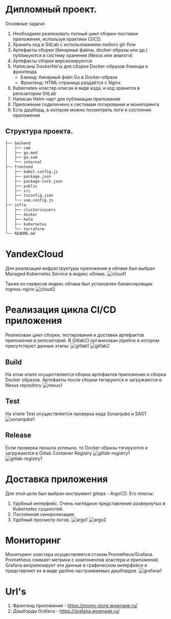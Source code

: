 # Дипломный проект.
Основные задачи:
1. Необходимо реализовать полный цикл сборки-поставки приложения, используя практики CI/CD.
2. Хранить код в GitLab с использованием любого git-flow
3. Артефакты сборки (бинарные файлы, docker-образы или др.) публикуются в систему хранения (Nexus или аналоги)
4. Артефакты сборки версионируются
5. Написаны Dockerfile'ы для сборки Docker-образов бэкенда и фронтенда
    - Бэкенд: бинарный файл Go в Docker-образе
    - Фронтенд: HTML-страница раздаётся с Nginx
6. Kubernetes-кластер описан в виде кода, и код хранится в репозитории GitLab
7. Написан Helm-чарт для публикации приложения
8. Приложение подключено к системам логирования и мониторинга
9. Есть дашборд, в котором можно посмотреть логи и состояние приложения

## Структура проекта.
```sh
├── backend
│   ├── cmd
│   ├── go.mod
│   ├── go.sum
│   └── internal
├── frontend
│   ├── babel.config.js
│   ├── package.json
│   ├── package-lock.json
│   ├── public
│   ├── src
│   ├── tsconfig.json
│   └── vue.config.js
├── infra
│   ├── clusterissuers
│   ├── docker
│   ├── helm
│   ├── kubernetes
│   └── terraform
└── README.md
```

# YandexCloud

Для реализации инфраструктуры приложения в облаке был выбран Managed Kubernetes Service в яндекс облаке.
![cloud1](https://gitlab.praktikum-services.ru/std-026-35/momo-store/-/raw/readme/screenshots/cloud1.png?ref_type=heads)

Также из сервисов яндекс облака был установлен балансировщик ingress-nginx
![cloud2](https://gitlab.praktikum-services.ru/std-026-35/momo-store/-/raw/readme/screenshots/cloud2.png?ref_type=heads)

# Реализация цикла CI/CD приложения
Реализован цикл сборки, тестирования и доставки артефактов приложения в репозиторий. В GitlabCI организован pipeline в котором присутствуют данные этапы:
![gitlab1](https://gitlab.praktikum-services.ru/std-026-35/momo-store/-/raw/readme/screenshots/gitlab1.png?ref_type=heads)
![gitlab2](https://gitlab.praktikum-services.ru/std-026-35/momo-store/-/raw/readme/screenshots/gitlab2.png?ref_type=heads)

## Build

На этом этапе осуществляется сборка артефактов приложения и сборка Docker образов. Артефакты после сборки тегируются и загружаются в Nexus repository
![nexus1](https://gitlab.praktikum-services.ru/std-026-35/momo-store/-/raw/readme/screenshots/nexus1.png?ref_type=heads) 
## Test

На этапе Test осуществляется проверка кода Sonarqube и SAST
![sonarqube1](https://gitlab.praktikum-services.ru/std-026-35/momo-store/-/raw/readme/screenshots/sonarqube1.png?ref_type=heads)
## Release

Если проверка прошла успешно, то Docker образы тэгируются и загружаются в Gitlab Container Registry
![gitlab-registry1](https://gitlab.praktikum-services.ru/std-026-35/momo-store/-/raw/readme/screenshots/gitlab-registry1.png?ref_type=heads)
![gitlab-registry1](https://gitlab.praktikum-services.ru/std-026-35/momo-store/-/raw/readme/screenshots/gitlab-registry2.png?ref_type=heads)

# Доставка приложения

Для этой цели был выбран инструмент gitops - ArgoCD.
Его плюсы:
1. Удобный интерфейс. Очень наглядное представление развернутых в Kubernetes сущностей.
2. Постоянная синхронизация.
3. Удобный просмотр логов. 
![argo1](https://gitlab.praktikum-services.ru/std-026-35/momo-store/-/raw/readme/screenshots/argo2.png?ref_type=heads)
![argo2](https://gitlab.praktikum-services.ru/std-026-35/momo-store/-/raw/readme/screenshots/argo1.png?ref_type=heads)

# Мониторинг

Мониторинг кластера осуществляется стэком Prometheus/Grafana. Prometheus снимает метрики с компонентов кластера и приложений, Grafana визуализирует эти данные в графическом интерфейсе и представляет их в виде удобно настраиваемых дашбордов.
![grafana1](https://gitlab.praktikum-services.ru/std-026-35/momo-store/-/raw/readme/screenshots/grafana1.png?ref_type=heads)

# Url's

1. Фронтенд приложения - https://momo-store.wownage.ru/
2. Дашборды Grafana - https://grafana.wownage.ru/
